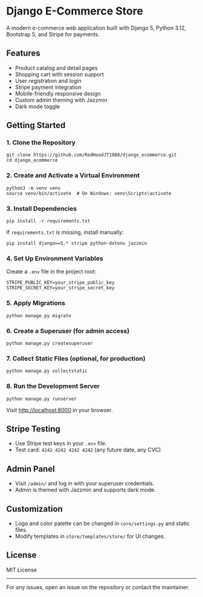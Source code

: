 # Django E-Commerce Store

A modern e-commerce web application built with Django 5, Python 3.12, Bootstrap 5, and Stripe for payments.

## Features
- Product catalog and detail pages
- Shopping cart with session support
- User registration and login
- Stripe payment integration
- Mobile-friendly responsive design
- Custom admin theming with Jazzmin
- Dark mode toggle

## Getting Started

### 1. Clone the Repository
```
git clone https://github.com/RedHoodJT1988/django_ecommerce.git
cd django_ecommerce
```

### 2. Create and Activate a Virtual Environment
```
python3 -m venv venv
source venv/bin/activate  # On Windows: venv\Scripts\activate
```

### 3. Install Dependencies
```
pip install -r requirements.txt
```
If `requirements.txt` is missing, install manually:
```
pip install django==5.* stripe python-dotenv jazzmin
```

### 4. Set Up Environment Variables
Create a `.env` file in the project root:
```
STRIPE_PUBLIC_KEY=your_stripe_public_key
STRIPE_SECRET_KEY=your_stripe_secret_key
```

### 5. Apply Migrations
```
python manage.py migrate
```

### 6. Create a Superuser (for admin access)
```
python manage.py createsuperuser
```

### 7. Collect Static Files (optional, for production)
```
python manage.py collectstatic
```

### 8. Run the Development Server
```
python manage.py runserver
```
Visit [http://localhost:8000](http://localhost:8000) in your browser.

## Stripe Testing
- Use Stripe test keys in your `.env` file.
- Test card: `4242 4242 4242 4242` (any future date, any CVC)

## Admin Panel
- Visit `/admin/` and log in with your superuser credentials.
- Admin is themed with Jazzmin and supports dark mode.

## Customization
- Logo and color palette can be changed in `core/settings.py` and static files.
- Modify templates in `store/templates/store/` for UI changes.

## License
MIT License

---
For any issues, open an issue on the repository or contact the maintainer.
